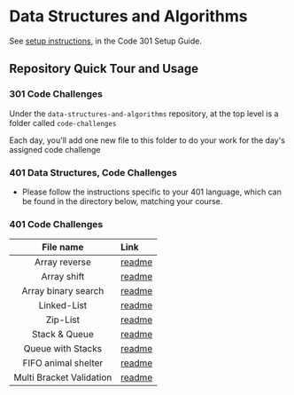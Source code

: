 # Data Structures and Algorithms

See [setup instructions](https://codefellows.github.io/setup-guide/code-301/3-code-challenges), in the Code 301 Setup Guide.

## Repository Quick Tour and Usage

### 301 Code Challenges

Under the `data-structures-and-algorithms` repository, at the top level is a folder called `code-challenges`

Each day, you'll add one new file to this folder to do your work for the day's assigned code challenge

### 401 Data Structures, Code Challenges

- Please follow the instructions specific to your 401 language, which can be found in the directory below, matching your course.



### 401 Code Challenges
|File name|Link|
|:-------:|:---|
|Array reverse|[readme](./javascript/code-challenges/)|
|Array shift|[readme](./javascript/code-challenges/array-shift/readme.md)|
|Array binary search|[readme](./javascript/code-challenges/array-binary-search/readme.md)|
|Linked-List|[readme](./javascript/linked-list/readme.md)|
|Zip-List|[readme](./javascript/ll_zip/readme.md)|
|Stack & Queue|[readme](./javascript/stacksAndQueues/readme.md)|
|Queue with Stacks|[readme](./javascript/code-challenges/queueWithStacks/readme.md)|
|FIFO animal shelter|[readme](./javascript/code-challenges/fifoAnimalShelter/readme.md)|
|Multi Bracket Validation|[readme](./javascript/code-challenges/multiBracketValidation/readme.md)|
